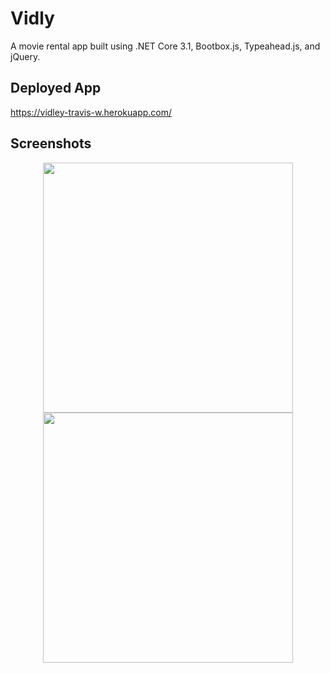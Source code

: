 # Vidly
A movie rental app built using .NET Core 3.1, Bootbox.js, Typeahead.js, and jQuery.       

## Deployed App

https://vidley-travis-w.herokuapp.com/

## Screenshots

<div align="center">
    <img src="https://i.postimg.cc/94ZKBHyz/vidly1.png" width="400px"</img>
    <img src="https://i.postimg.cc/pmg38Lhg/vidly2.png" width="400px"</img> 
</div>

